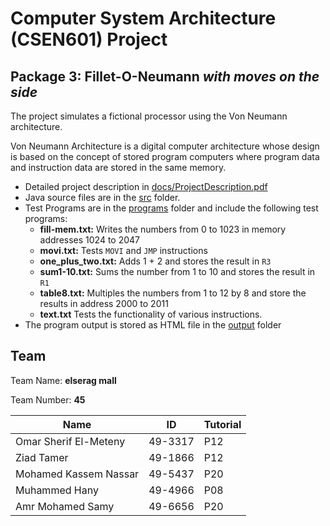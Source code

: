 # Computer System Architecture (CSEN601) Project

## Package 3: Fillet-O-Neumann *with moves on the side*

The project simulates a fictional processor using the Von Neumann architecture. 

Von Neumann Architecture is a digital computer architecture whose design is based on the
concept of stored program computers where program data and instruction data are stored
in the same memory.

- Detailed project description in [docs/ProjectDescription.pdf](./docs/ProjectDescription.pdf)
- Java source files are in the [src](./src/) folder.
- Test Programs are in the [programs](./programs/) folder and include the following test programs:
    - **fill-mem.txt:** Writes the numbers from 0 to 1023 in memory addresses 1024 to 2047
    - **movi.txt:** Tests `MOVI` and `JMP` instructions
    - **one_plus_two.txt:** Adds 1 + 2 and stores the result in `R3`
    - **sum1-10.txt:** Sums the number from 1 to 10 and stores the result in `R1`
    - **table8.txt:** Multiples the numbers from 1 to 12 by 8 and store the results in address 2000 to 2011
    - **text.txt** Tests the functionality of various instructions.
- The program output is stored as HTML file in the [output](./output/) folder

## Team

Team Name: **elserag mall**

Team Number: **45**


| Name | ID | Tutorial|
| --- | --- | --- |
| Omar Sherif El-Meteny | 49-3317 | P12 |
| Ziad Tamer | 49-1866 | P12 |
| Mohamed Kassem Nassar | 49-5437 | P20 |
| Muhammed Hany | 49-4966 | P08 |
| Amr Mohamed Samy | 49-6656 | P20 |

